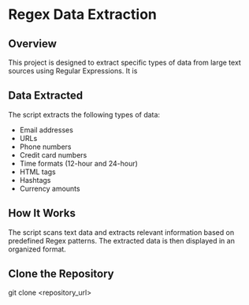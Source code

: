 # Regex Data Extraction  

## Overview  

This project is designed to extract specific types of data from large text sources using Regular Expressions. It is

## Data Extracted  

The script extracts the following types of data:
- Email addresses
- URLs
- Phone numbers
- Credit card numbers
- Time formats (12-hour and 24-hour)
- HTML tags
- Hashtags
- Currency amounts

## How It Works  

The script scans text data and extracts relevant information based on predefined Regex patterns. The extracted data is then displayed in an organized format.

## Clone the Repository
git clone <repository_url>
